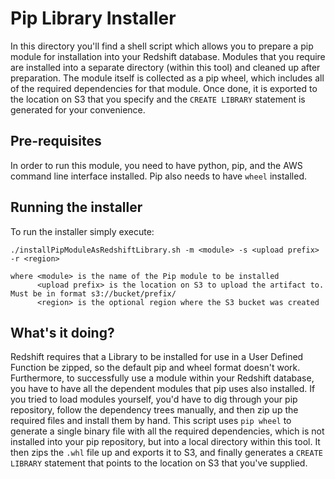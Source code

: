 # Pip Library Installer

In this directory you'll find a shell script which allows you to prepare a pip module for installation into your Redshift database. Modules that you require are installed into a separate directory (within this tool) and cleaned up after preparation. The module itself is collected as a pip wheel, which includes all of the required dependencies for that module. Once done, it is exported to the location on S3 that you specify and the `CREATE LIBRARY` statement is generated for your convenience.

## Pre-requisites

In order to run this module, you need to have python, pip, and the AWS command line interface installed. Pip also needs to have `wheel` installed.

## Running the installer

To run the installer simply execute:

```
./installPipModuleAsRedshiftLibrary.sh -m <module> -s <upload prefix> -r <region>

where <module> is the name of the Pip module to be installed
      <upload prefix> is the location on S3 to upload the artifact to. Must be in format s3://bucket/prefix/
      <region> is the optional region where the S3 bucket was created
```

## What's it doing?

Redshift requires that a Library to be installed for use in a User Defined Function be zipped, so the default pip and wheel format doesn't work. Furthermore, to successfully use a module within your Redshift database, you have to have all the dependent modules that pip uses also installed. If you tried to load modules yourself, you'd have to dig through your pip repository, follow the dependency trees manually, and then zip up the required files and install them by hand. This script uses `pip wheel` to generate a single binary file with all the required dependencies, which is not installed into your pip repository, but into a local directory within this tool. It then zips the `.whl` file up and exports it to S3, and finally generates a `CREATE LIBRARY` statement that points to the location on S3 that you've supplied.
